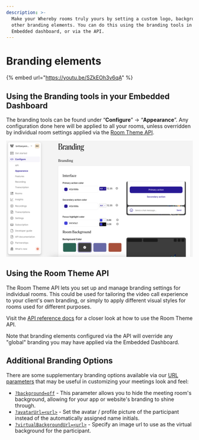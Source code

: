 ```yaml
---
description: >-
  Make your Whereby rooms truly yours by setting a custom logo, background and
  other branding elements. You can do this using the branding tools in the
  Embedded dashboard, or via the API.
---
```


# Branding elements

{% embed url="https://youtu.be/SZkEOh3v6qA" %}

## Using the Branding tools in your Embedded Dashboard

The branding tools can be found under “**Configure**” → “**Appearance**”. Any configuration done here will be applied to all your rooms, unless overridden by individual room settings applied via the [Room Theme API](branding-elements.md#using-the-room-theme-api).

![](../../.gitbook/assets/Appearance.png)

## Using the Room Theme API

The Room Theme API lets you set up and manage branding settings for individual rooms. This could be used for tailoring the video call experience to your client's own branding, or simply to apply different visual styles for rooms used for different purposes.

Visit the [API reference docs](../../reference/whereby-rest-api-reference/#put-requests) for a closer look at how to use the Room Theme API.&#x20;

Note that branding elements configured via the API will override any "global" branding you may have applied via the Embedded Dashboard.

## Additional Branding Options

There are some supplementary branding options available via our [URL parameters](using-url-parameters.md) that may be useful in customizing your meetings look and feel:

* [`?background=off`](using-url-parameters.md#background-off) - This parameter allows you to hide the meeting room's background, allowing for your app or website's branding to shine through.
* [`?avatarUrl=<url>`](using-url-parameters.md#avatarurl-less-than-url-greater-than) - Set the avatar / profile picture of the participant instead of the automatically assigned name initials.&#x20;
* [`?virtualBackgroundUrl=<url>`](using-url-parameters.md#virtualbackgroundurl-less-than-url-greater-than) - Specify an image url to use as the virtual background for the participant.&#x20;
